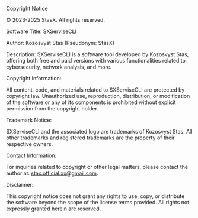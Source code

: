 Copyright Notice

© 2023-2025 StasX. All rights reserved.

Software Title: SXServiseCLI

Author: Kozosvyst Stas (Pseudonym: StasX)

Description: SXServiseCLI is a software tool developed by Kozosvyst Stas, offering both free and paid versions 
with various functionalities related to cybersecurity, network analysis, and more.

Copyright Information:

All content, code, and materials related to SXServiseCLI are protected by copyright law. Unauthorized use, reproduction, 
distribution, or modification of the software or any of its components is prohibited without explicit permission from the 
copyright holder.

Trademark Notice:

SXServiseCLI and the associated logo are trademarks of Kozosvyst Stas. All other trademarks and registered trademarks are 
the property of their respective owners.

Contact Information:

For inquiries related to copyright or other legal matters, please contact the author at: stax.official.xx@gmail.com.

Disclaimer:

This copyright notice does not grant any rights to use, copy, or distribute the software beyond the scope of the license 
terms provided. All rights not expressly granted herein are reserved.
